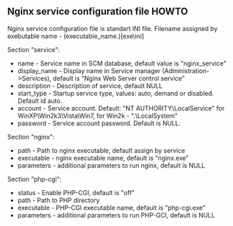 Nginx service configuration file HOWTO
--------------------------------------------------------------------------------
Nginx service configuration file is standart INI file. Filename assigned by
exebutable name - (executable_name.)[exe\ini]

Section "service":
  - name - Service name in SCM database, default value is "nginx_service"
  - display_name - Display name in Service manager (Administration->Services),
    default is "Nginx Web Server control service"
  - description - Description of service, default NULL
  - start_type - Startup service type, values: auto, demand or disabled.
    Default id auto.
  - account - Service account. Default: "NT AUTHORITY\\LocalService" 
    for WinXP\Win2k3\Vista\Win7, for Win2k - ".\LocalSystem"
  - password - Service account password. Default is NULL.

Section "nginx":
  - path - Path to nginx executable, default assign by service
  - executable - nginx executable name, default is "nginx.exe"
  - parameters - additional parameters to run nginx, default is NULL

Section "php-cgi":
  - status - Enable PHP-CGI, default is "off"
  - path - Path to PHP directory
  - executable - PHP-CGI executable name, default is "php-cgi.exe"
  - parameters - additional parameters to run PHP-GCI, default is NULL
  